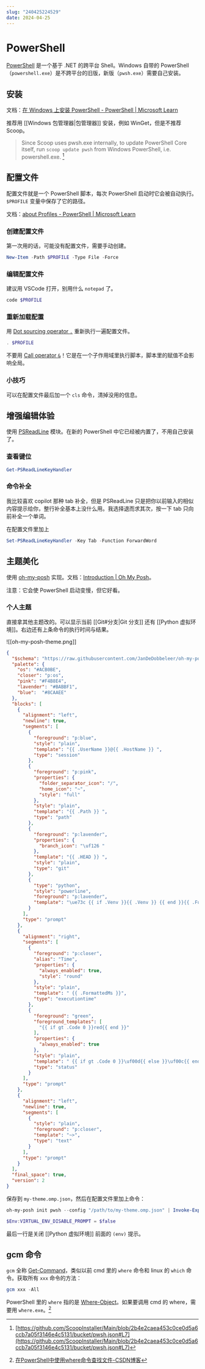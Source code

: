 ```yaml
---
slug: "240425224529"
date: 2024-04-25
---
```


# PowerShell

[PowerShell](https://github.com/PowerShell/PowerShell) 是一个基于 .NET 的跨平台 Shell。Windows 自带的 PowerShell（`powershell.exe`）是不跨平台的旧版，新版（`pwsh.exe`）需要自己安装。

## 安装

文档：[在 Windows 上安装 PowerShell - PowerShell | Microsoft Learn](https://learn.microsoft.com/zh-cn/powershell/scripting/install/installing-powershell-on-windows)

推荐用 [[Windows 包管理器|包管理器]] 安装，例如 WinGet，但是不推荐 Scoop。

> Since Scoop uses pwsh.exe internally, to update PowerShell Core itself, run `scoop update pwsh` from Windows PowerShell, i.e. powershell.exe. [^1]

## 配置文件

配置文件就是一个 PowerShell 脚本，每次 PowerShell 启动时它会被自动执行。`$PROFILE` 变量中保存了它的路径。

文档：[about Profiles - PowerShell | Microsoft Learn](https://learn.microsoft.com/en-us/powershell/module/microsoft.powershell.core/about/about_profiles)

### 创建配置文件

第一次用的话，可能没有配置文件，需要手动创建。

``` powershell
New-Item -Path $PROFILE -Type File -Force
```

### 编辑配置文件

建议用 VSCode 打开，别用什么 `notepad` 了。

``` powershell
code $PROFILE
```

### 重新加载配置

用 [Dot sourcing operator `.`](https://learn.microsoft.com/en-us/powershell/module/microsoft.powershell.core/about/about_operators#dot-sourcing-operator-) 重新执行一遍配置文件。

``` powershell
. $PROFILE
```

不要用 [Call operator `&`](https://learn.microsoft.com/en-us/powershell/module/microsoft.powershell.core/about/about_operators?view=powershell-7.4#call-operator-)！它是在一个子作用域里执行脚本，脚本里的赋值不会影响全局。

### 小技巧

可以在配置文件最后加一个 `cls` 命令，清掉没用的信息。

## 增强编辑体验

使用 [PSReadLine](https://github.com/PowerShell/PSReadLine) 模块。在新的 PowerShell 中它已经被内置了，不用自己安装了。

### 查看键位

``` powershell
Get-PSReadLineKeyHandler
```

### 命令补全

我比较喜欢 copilot 那种 tab 补全，但是 PSReadLine 只是把你以前输入的相似内容提示给你，整行补全基本上没什么用。我选择退而求其次，按一下 tab 只向前补全一个单词。

在配置文件里加上

``` powershell
Set-PSReadLineKeyHandler -Key Tab -Function ForwardWord
```

## 主题美化

使用 [oh-my-posh](https://github.com/JanDeDobbeleer/oh-my-posh) 实现。文档：[Introduction | Oh My Posh](https://ohmyposh.dev/docs/)。

注意：它会使 PowerShell 启动变慢，但它好看。

### 个人主题

直接拿其他主题改的。可以显示当前 [[Git#分支|Git 分支]] 还有 [[Python 虚拟环境]]。右边还有上条命令的执行时间与结果。

![[oh-my-posh-theme.png]]

``` json
{  
  "$schema": "https://raw.githubusercontent.com/JanDeDobbeleer/oh-my-posh/main/themes/schema.json",  
  "palette": {  
    "os": "#ACB0BE",  
    "closer": "p:os",  
    "pink": "#F4B8E4",  
    "lavender": "#BABBF1",  
    "blue":  "#8CAAEE"  
  },  
  "blocks": [  
    {  
      "alignment": "left",  
      "newline": true,  
      "segments": [  
        {  
          "foreground": "p:blue",  
          "style": "plain",  
          "template": "{{ .UserName }}@{{ .HostName }} ",  
          "type": "session"  
        },  
        {  
          "foreground": "p:pink",  
          "properties": {  
            "folder_separator_icon": "/",  
            "home_icon": "~",  
            "style": "full"  
          },  
          "style": "plain",  
          "template": "{{ .Path }} ",  
          "type": "path"  
        },  
        {  
          "foreground": "p:lavender",  
          "properties": {  
            "branch_icon": "\uf126 "  
          },  
          "template": "{{ .HEAD }} ",  
          "style": "plain",  
          "type": "git"  
        },  
        {  
          "type": "python",  
          "style": "powerline",  
          "foreground": "p:lavender",  
          "template": "\ue73c {{ if .Venv }}{{ .Venv }} {{ end }}{{ .Full }} "  
        }  
      ],  
      "type": "prompt"  
    },  
    {  
      "alignment": "right",  
      "segments": [  
        {  
          "foreground": "p:closer",  
          "alias": "Time",  
          "properties": {  
            "always_enabled": true,  
            "style": "round"  
          },  
          "style": "plain",  
          "template": " {{ .FormattedMs }}",  
          "type": "executiontime"  
        },  
        {  
          "foreground": "green",  
          "foreground_templates": [  
            "{{ if gt .Code 0 }}red{{ end }}"  
          ],  
          "properties": {  
            "always_enabled": true  
          },  
          "style": "plain",  
          "template": " {{ if gt .Code 0 }}\uf00d{{ else }}\uf00c{{ end }}",  
          "type": "status"  
        }  
      ],  
      "type": "prompt"  
    },  
    {  
      "alignment": "left",  
      "newline": true,  
      "segments": [  
        {  
          "style": "plain",  
          "foreground": "p:closer",  
          "template": "~>",  
          "type": "text"  
        }  
      ],  
      "type": "prompt"  
    }  
  ],  
  "final_space": true,  
  "version": 2  
}
```

保存到 `my-theme.omp.json`，然后在配置文件里加上命令：

``` powershell
oh-my-posh init pwsh --config "/path/to/my-theme.omp.json" | Invoke-Expression

$Env:VIRTUAL_ENV_DISABLE_PROMPT = $false
```

最后一行是关闭 [[Python 虚拟环境]] 前面的 `(env)` 提示。

## gcm 命令


`gcm` 全称 [Get-Command](https://learn.microsoft.com/en-us/powershell/module/microsoft.powershell.core/get-command)，类似以前 cmd 里的 `where` 命令和 linux 的 `which` 命令。获取所有 `xxx` 命令的方法：

``` powershell
gcm xxx -All
```

PowerShell 里的 `where` 指的是 [Where-Object](https://learn.microsoft.com/en-us/powershell/module/microsoft.powershell.core/where-object)。如果要调用 cmd 的 where，需要用 `where.exe`。[^2]

[^1]: [https://github.com/ScoopInstaller/Main/blob/2b4e2caea453c0ce0d5a6ccb7a05f3146e4c5131/bucket/pwsh.json#L7](https://github.com/ScoopInstaller/Main/blob/2b4e2caea453c0ce0d5a6ccb7a05f3146e4c5131/bucket/pwsh.json#L7)
[^2]: [在PowerShell中使用where命令查找文件-CSDN博客](https://blog.csdn.net/mighty13/article/details/119880762)

